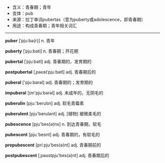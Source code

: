 - <span class="definition">含义：青春期；青年</span>
- <span class="definition">变体：pub</span>
- <span class="definition">来源：拉丁单词pubertas（意为puberty或adolescence，即青春期）</span>
- <span class="definition">用途：构成青春期；青年相关词汇</span>

---

<span class="vocabulary">**puber**</span> [ˈpjuːbə(r)] n. 青年

<span class="vocabulary">**puberty**</span> [ˈpjuːbəti] n. 青春期；开花期

<span class="vocabulary">**pubertal**</span> [ˈpjuːbətl] adj. 青春期的，发育期的

<span class="vocabulary">**postpubertal**</span> [ˌpəʊstˈpjuːbətl] adj. 青春期后的

<span class="vocabulary">**puberal**</span> ['pjuːbərəl] adj. 青春期的；发育期的

<span class="vocabulary">**impuberal**</span> [ɪm'pjuːbərəl] adj. 未成年的，无阴毛的

<span class="vocabulary">**puberulin**</span> [pju:'berulɪn] adj. 软毛青霉素

<span class="vocabulary">**puberulent**</span> [pju'berulәnt] adj. [植物] 被微柔毛的


<span class="vocabulary">**pubescence**</span> [pju'bes(ə)ns] n. 到达青春期，软毛

<span class="vocabulary">**pubescent**</span> [pjuːˈbesnt] adj. 青春期的，有软毛的

<span class="vocabulary">**prepubescent**</span> [priːpju'bes(ə)nt] adj. 青春期前的

<span class="vocabulary">**postpubescent**</span> [ˌpəʊstpju'bes(ə)nt] adj. 青春期后的


